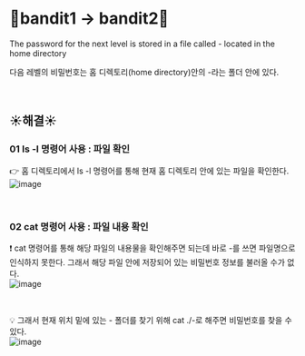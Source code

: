 # 🌳bandit1 -> bandit2🌳
The password for the next level is stored in a file called - located in the home directory <br/>

다음 레벨의 비밀번호는 홈 디렉토리(home directory)안의 -라는 폴더 안에 있다.

<br/>

## ☀️해결☀️
### 01 ls -l 명령어 사용 : 파일 확인
👉 홈 디렉토리에서 ls -l 명령어를 통해 현재 홈 디렉토리 안에 있는 파일을 확인한다. <br/>
![image](https://github.com/limhyerin/StudyNote/assets/70150896/c02e7bf3-cd64-4e61-bf22-0ba8f1080261)

<br/>

### 02 cat 명령어 사용 : 파일 내용 확인
❗ cat 명령어를 통해 해당 파일의 내용물을 확인해주면 되는데 바로 -를 쓰면 파일명으로 인식하지 못한다. 그래서 해당 파일 안에 저장되어 있는 비밀번호 정보를 불러올 수가 없다. <br/>
![image](https://github.com/limhyerin/StudyNote/assets/70150896/faa7b252-cffc-434b-8002-497229c05fcf)

<br/>

💡 그래서 현재 위치 밑에 있는 - 폴더를 찾기 위해 cat ./-로 해주면 비밀번호를 찾을 수 있다. <br/>
![image](https://github.com/limhyerin/StudyNote/assets/70150896/4816a9dc-3612-40e9-8b5f-9747a30b3b1f)
